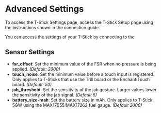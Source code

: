 # Advanced Settings

To access the T-Stick Settings page, access the T-Stick Setup page using the instructions shown in the connection guide.

You can access the settings of your T-Stick by connecting to the
## Sensor Settings
- __fsr_offset__: Set the minimum value of the FSR when no pressure is being applied. *(Default: 2000)*
- __touch_noise__: Set the minimum value before a touch input is registered. Only applies to T-Sticks that use the Trill board or the EnchantiTouch board. *(Default: 50)*
- __jab_threshold__: Set the sensitivity of the jab gesture. Larger values lower the sensitivity of the jab signal. *(Default 5)*
- __battery_size-mah__: Set the battery size in mAh. Only applies to T-Stick 5GW using the MAX17055/MAX17262 fuel gauge. *(Default 2000)*
